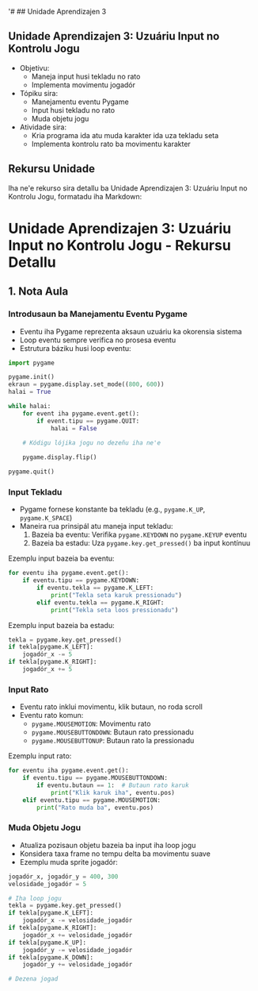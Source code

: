 '# ## Unidade Aprendizajen 3

## Unidade Aprendizajen 3: Uzuáriu Input no Kontrolu Jogu
- Objetivu:
  * Maneja input husi tekladu no rato
  * Implementa movimentu jogadór
- Tópiku sira:
  * Manejamentu eventu Pygame
  * Input husi tekladu no rato
  * Muda objetu jogu
- Atividade sira:
  * Kria programa ida atu muda karakter ida uza tekladu seta
  * Implementa kontrolu rato ba movimentu karakter

## Rekursu Unidade

Iha ne'e rekurso sira detallu ba Unidade Aprendizajen 3: Uzuáriu Input no Kontrolu Jogu, formatadu iha Markdown:

# Unidade Aprendizajen 3: Uzuáriu Input no Kontrolu Jogu - Rekursu Detallu

## 1. Nota Aula

### Introdusaun ba Manejamentu Eventu Pygame

- Eventu iha Pygame reprezenta aksaun uzuáriu ka okorensia sistema
- Loop eventu sempre verifica no prosesa eventu
- Estrutura báziku husi loop eventu:

```python
import pygame

pygame.init()
ekraun = pygame.display.set_mode((800, 600))
halai = True

while halai:
    for event iha pygame.event.get():
        if event.tipu == pygame.QUIT:
            halai = False
    
    # Kódigu lójika jogu no dezeñu iha ne'e

    pygame.display.flip()

pygame.quit()
```

### Input Tekladu

- Pygame fornese konstante ba tekladu (e.g., `pygame.K_UP`, `pygame.K_SPACE`)
- Maneira rua prinsipál atu maneja input tekladu:
  1. Bazeia ba eventu: Verifika `pygame.KEYDOWN` no `pygame.KEYUP` eventu
  2. Bazeia ba estadu: Uza `pygame.key.get_pressed()` ba input kontínuu

Ezemplu input bazeia ba eventu:

```python
for eventu iha pygame.event.get():
    if eventu.tipu == pygame.KEYDOWN:
        if eventu.tekla == pygame.K_LEFT:
            print("Tekla seta karuk pressionadu")
        elif eventu.tekla == pygame.K_RIGHT:
            print("Tekla seta loos pressionadu")
```

Ezemplu input bazeia ba estadu:

```python
tekla = pygame.key.get_pressed()
if tekla[pygame.K_LEFT]:
    jogadór_x -= 5
if tekla[pygame.K_RIGHT]:
    jogadór_x += 5
```

### Input Rato

- Eventu rato inklui movimentu, klik butaun, no roda scroll
- Eventu rato komun:
  - `pygame.MOUSEMOTION`: Movimentu rato
  - `pygame.MOUSEBUTTONDOWN`: Butaun rato pressionadu
  - `pygame.MOUSEBUTTONUP`: Butaun rato la pressionadu

Ezemplu input rato:

```python
for eventu iha pygame.event.get():
    if eventu.tipu == pygame.MOUSEBUTTONDOWN:
        if eventu.butaun == 1:  # Butaun rato karuk
            print("Klik karuk iha", eventu.pos)
    elif eventu.tipu == pygame.MOUSEMOTION:
        print("Rato muda ba", eventu.pos)
```

### Muda Objetu Jogu

- Atualiza pozisaun objetu bazeia ba input iha loop jogu
- Konsidera taxa frame no tempu delta ba movimentu suave
- Ezemplu muda sprite jogadór:

```python
jogadór_x, jogadór_y = 400, 300
velosidade_jogadór = 5

# Iha loop jogu
tekla = pygame.key.get_pressed()
if tekla[pygame.K_LEFT]:
    jogadór_x -= velosidade_jogadór
if tekla[pygame.K_RIGHT]:
    jogadór_x += velosidade_jogadór
if tekla[pygame.K_UP]:
    jogadór_y -= velosidade_jogadór
if tekla[pygame.K_DOWN]:
    jogadór_y += velosidade_jogadór

# Dezena jogad